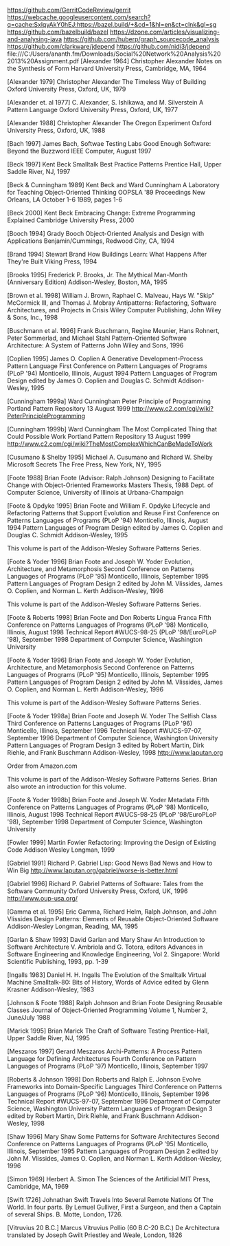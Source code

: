 
https://github.com/GerritCodeReview/gerrit
https://webcache.googleusercontent.com/search?q=cache:SxlqyAkY0hEJ:https://bazel.build/+&cd=1&hl=en&ct=clnk&gl=sg
https://github.com/bazelbuild/bazel
https://dzone.com/articles/visualizing-and-analysing-java
https://github.com/huberp/graph_sourcecode_analysis
https://github.com/clarkware/jdepend
https://github.com/nidi3/jdepend
file:///C:/Users/ananth.fm/Downloads/Social%20Network%20Analysis%202013%20Assignment.pdf 
[Alexander 1964]
Christopher Alexander
Notes on the Synthesis of Form
Harvard University Press, Cambridge, MA, 1964

[Alexander 1979]
Christopher Alexander
The Timeless Way of Building
Oxford University Press, Oxford, UK, 1979

[Alexander et. al 1977]
C. Alexander, S. Ishikawa, and M. Silverstein
A Pattern Language
Oxford University Press, Oxford, UK, 1977

[Alexander 1988]
Christopher Alexander
The Oregon Experiment
Oxford University Press, Oxford, UK, 1988

[Bach 1997]
James Bach, Softwae Testing Labs
Good Enough Software: Beyond the Buzzword
IEEE Computer, August 1997

[Beck 1997]
Kent Beck
Smalltalk Best Practice Patterns
Prentice Hall, Upper Saddle River, NJ, 1997

[Beck & Cunningham 1989]
Kent Beck and Ward Cunningham
A Laboratory for Teaching Object-Oriented Thinking
OOPSLA '89 Proceedings
New Orleans, LA
October 1-6 1989, pages 1-6

[Beck 2000]
Kent Beck
Embracing Change: Extreme Programming Explained
Cambridge University Press, 2000

[Booch 1994]
Grady Booch
Object-Oriented Analysis and Design with Applications
Benjamin/Cummings, Redwood City, CA, 1994

[Brand 1994]
Stewart Brand
How Buildings Learn: What Happens After They're Built
Viking Press, 1994

[Brooks 1995]
Frederick P. Brooks, Jr.
The Mythical Man-Month (Anniversary Edition)
Addison-Wesley, Boston, MA, 1995

[Brown et al. 1998]
William J. Brown, Raphael C. Malveau,
Hays W. "Skip" McCormick III, and Thomas J. Mobray
Antipatterns: Refactoring, Software Architectures, and Projects in Crisis
Wiley Computer Publishing, John Wiley & Sons, Inc., 1998

[Buschmann et al. 1996]
Frank Buschmann, Regine Meunier, Hans Rohnert, Peter Sommerlad, and Michael Stahl
Pattern-Oriented Software Architecture: A System of Patterns
John Wiley and Sons, 1996

[Coplien 1995]
James O. Coplien
A Generative Development-Process Pattern Language
First Conference on Pattern Languages of Programs (PLoP '94)
Monticello, Illinois, August 1994
Pattern Languages of Program Design
edited by James O. Coplien and Douglas C. Schmidt
Addison-Wesley, 1995

[Cunningham 1999a]
Ward Cunningham
Peter Principle of Programming
Portland Pattern Repository
13 August 1999
http://www.c2.com/cgi/wiki?PeterPrincipleProgramming

[Cunningham 1999b]
Ward Cunningham
The Most Complicated Thing that Could Possible Work
Portland Pattern Repository
13 August 1999
http://www.c2.com/cgi/wiki?TheMostComplexWhichCanBeMadeToWork

[Cusumano & Shelby 1995]
Michael A. Cusumano and Richard W. Shelby
Microsoft Secrets
The Free Press, New York, NY, 1995

[Foote 1988]
Brian Foote (Advisor: Ralph Johnson)
Designing to Facilitate Change with Object-Oriented Frameworks
Masters Thesis, 1988
Dept. of Computer Science,
University of Illinois at Urbana-Champaign

[Foote & Opdyke 1995]
Brian Foote and William F. Opdyke
Lifecycle and Refactoring Patterns that Support Evolution and Reuse
First Conference on Patterns Languages of Programs (PLoP '94)
Monticello, Illinois, August 1994
Pattern Languages of Program Design
edited by James O. Coplien and Douglas C. Schmidt
Addison-Wesley, 1995

This volume is part of the Addison-Wesley Software Patterns Series.

[Foote & Yoder 1996]
Brian Foote and Joseph W. Yoder
Evolution, Architecture, and Metamorphosis
Second Conference on Patterns Languages of Programs (PLoP '95)
Monticello, Illinois, September 1995
Pattern Languages of Program Design 2
edited by John M. Vlissides, James O. Coplien, and Norman L. Kerth
Addison-Wesley, 1996

This volume is part of the Addison-Wesley Software Patterns Series.

[Foote & Roberts 1998]
Brian Foote and Don Roberts
Lingua Franca
Fifth Conference on Patterns Languages of Programs (PLoP '98)
Monticello, Illinois, August 1998
Technical Report #WUCS-98-25 (PLoP '98/EuroPLoP '98), September 1998
Department of Computer Science, Washington University

[Foote & Yoder 1996]
Brian Foote and Joseph W. Yoder
Evolution, Architecture, and Metamorphosis
Second Conference on Patterns Languages of Programs (PLoP '95)
Monticello, Illinois, September 1995
Pattern Languages of Program Design 2
edited by John M. Vlissides, James O. Coplien, and Norman L. Kerth
Addison-Wesley, 1996

This volume is part of the Addison-Wesley Software Patterns Series.

[Foote & Yoder 1998a]
Brian Foote and Joseph W. Yoder
The Selfish Class
Third Conference on Patterns Languages of Programs (PLoP '96)
Monticello, Illinois, September 1996
Technical Report #WUCS-97-07, September 1996
Department of Computer Science, Washington University
Pattern Languages of Program Design 3
edited by Robert Martin, Dirk Riehle, and Frank Buschmann 
Addison-Wesley, 1998
http://www.laputan.org

Order from Amazon.com

This volume is part of the Addison-Wesley Software Patterns Series.
Brian also wrote an introduction for this volume.

[Foote & Yoder 1998b]
Brian Foote and Joseph W. Yoder
Metadata
Fifth Conference on Patterns Languages of Programs (PLoP '98)
Monticello, Illinois, August 1998
Technical Report #WUCS-98-25 (PLoP '98/EuroPLoP '98), September 1998
Department of Computer Science, Washington University

[Fowler 1999]
Martin Fowler
Refactoring: Improving the Design of Existing Code
Addison Wesley Longman, 1999

[Gabriel 1991]
Richard P. Gabriel 
Lisp: Good News Bad News and How to Win Big
http://www.laputan.org/gabriel/worse-is-better.html

[Gabriel 1996]
Richard P. Gabriel
Patterns of Software: Tales from the Software Community
Oxford University Press, Oxford, UK, 1996
http://www.oup-usa.org/

[Gamma et al. 1995]
Eric Gamma, Richard Helm, Ralph Johnson, and John Vlissides
Design Patterns:  Elements of Reusable Object-Oriented Software
Addison-Wesley Longman, Reading, MA, 1995

[Garlan & Shaw 1993]
David Garlan and Mary Shaw
An Introduction to Software Architecture
V. Ambriola and G. Totora, editors
Advances in Software Engineering and Knowledge Engineering, Vol 2.
Singapore: World Scientific Publishing, 1993, pp. 1-39

[Ingalls 1983]
Daniel H. H. Ingalls
The Evolution of the Smalltalk Virtual Machine
Smalltalk-80: Bits of History, Words of Advice
edited by Glenn Krasner
Addison-Wesley, 1983

[Johnson & Foote 1988]
Ralph Johnson and Brian Foote
Designing Reusable Classes
Journal of Object-Oriented Programming
Volume 1, Number 2, June/July 1988

[Marick 1995]
Brian Marick
The Craft of Software Testing
Prentice-Hall, Upper Saddle River, NJ, 1995

[Meszaros 1997]
Gerard Meszaros
Archi-Patterns: A Process Pattern Language for Defining Architectures
Fourth Conference on Pattern Languages of Programs (PLoP '97)
Monticello, Illinois, September 1997

[Roberts & Johnson 1998]
Don Roberts and Ralph E. Johnson
Evolve Frameworks into Domain-Specific Languages
Third Conference on Patterns Languages of Programs (PLoP '96)
Monticello, Illinois, September 1996
Technical Report #WUCS-97-07, September 1996
Department of Computer Science, Washington University
Pattern Languages of Program Design 3
edited by Robert Martin, Dirk Riehle, and Frank Buschmann 
Addison-Wesley, 1998

[Shaw 1996]
Mary Shaw
Some Patterns for Software Architectures
Second Conference on Patterns Languages of Programs (PLoP '95)
Monticello, Illinois, September 1995
Pattern Languages of Program Design 2
edited by John M. Vlissides, James O. Coplien, and Norman L. Kerth
Addison-Wesley, 1996

[Simon 1969]
Herbert A. Simon
The Sciences of the Artificial
MIT Press, Cambridge, MA, 1969

[Swift 1726]
Johnathan Swift
Travels Into Several Remote Nations Of The World. 
In four parts. By Lemuel Gulliver, First a Surgeon, and then a Captain of several Ships.
B. Motte, London, 1726.

[Vitruvius 20 B.C.]
Marcus Vitruvius Pollio (60 B.C-20 B.C.)
De Architectura
translated by Joseph Gwilt
Priestley and Weale, London, 1826
